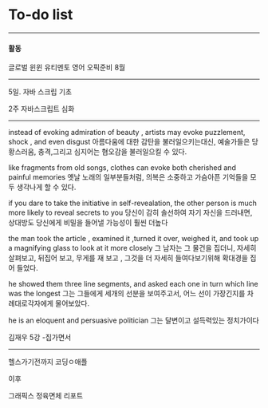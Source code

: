 # To-do list

----------------
#### 활동

글로벌 윈윈
유티멘토
영어 오픽준비 8월

-----

5일.
자바 스크립 기초

2주 
자바스크립트 심화

------------


instead of evoking admiration of beauty , artists may evoke puzzlement, shock , and even disgust
아름다움에 대한 감탄을 불러일으키는대신, 예술가들은 당황스러움, 충격,그리고 심지어는 혐오감을 불러일으킬 수 있다.

like fragments from old songs, clothes can evoke both
cherished and painful memories
옛날 노래의 일부분들처럼,  의복은 소중하고 가슴아픈 기억들을 모두 생각나게 할 수 있다.

if you dare to take the initiative in self-revealation, the other person is much more likely to reveal secrets to you
당신이 감히 솔선하여 자기 자신을 드러내면, 상대방도 당신에게 비밀을 들어낼 가능성이 훨씬 더높다

the man took the article , examined it ,turned it over, weighed it, and took up a magnifying glass to look at it more closely
그 남자는 그 물건을 집더니, 자세히 살펴보고, 뒤집어 보고, 무게를 재 보고 , 그것을 더 자세히 들여다보기위해 확대경을 집어 들었다.

he showed them three line segments, and asked each one in turn which line was the longest
그는 그들에게 세개의 선분을 보여주고서, 어느 선이 가장긴지를 차례대로각자에게 물어보았다.

he is an eloquent and persuasive politician
그는 달변이고 설득력있는 정치가이다


김재우 5강 -집가면서

-----
헬스가기전까지 코딩ㅇ애플

이후

그래픽스 정육면체 리포트